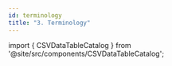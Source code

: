 ```yaml
---
id: terminology
title: "3. Terminology"
---
```




import { CSVDataTableCatalog } from '@site/src/components/CSVDataTableCatalog';

<CSVDataTableCatalog csvUrl="/data/terminology.csv" />
